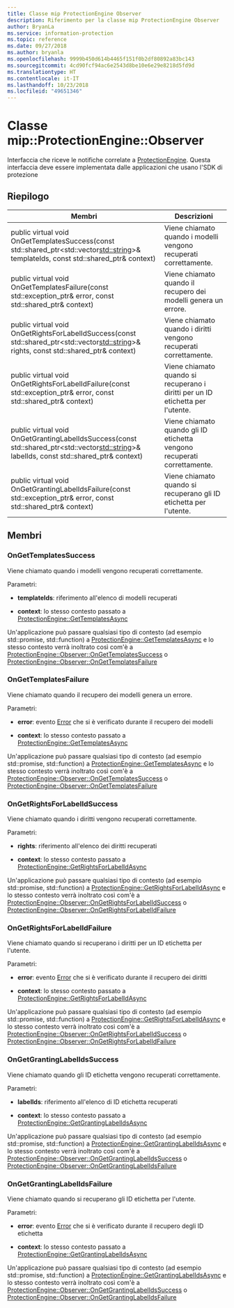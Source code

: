 ```yaml
---
title: Classe mip ProtectionEngine Observer
description: Riferimento per la classe mip ProtectionEngine Observer
author: BryanLa
ms.service: information-protection
ms.topic: reference
ms.date: 09/27/2018
ms.author: bryanla
ms.openlocfilehash: 9999b450d614b4465f151f0b2df80892a83bc143
ms.sourcegitcommit: 4cd90fcf94ac6e2543d8be10e6e29e8218d5fd9d
ms.translationtype: HT
ms.contentlocale: it-IT
ms.lasthandoff: 10/23/2018
ms.locfileid: "49651346"
---
```

# <a name="class-mipprotectionengineobserver"></a>Classe mip::ProtectionEngine::Observer 
Interfaccia che riceve le notifiche correlate a [ProtectionEngine](class_mip_protectionengine.md).
Questa interfaccia deve essere implementata dalle applicazioni che usano l'SDK di protezione
  
## <a name="summary"></a>Riepilogo
 Membri                        | Descrizioni                                
--------------------------------|---------------------------------------------
public virtual void OnGetTemplatesSuccess(const std::shared_ptr<std::vector<std::string>>& templateIds, const std::shared_ptr<void>& context)  |  Viene chiamato quando i modelli vengono recuperati correttamente.
public virtual void OnGetTemplatesFailure(const std::exception_ptr& error, const std::shared_ptr<void>& context)  |  Viene chiamato quando il recupero dei modelli genera un errore.
public virtual void OnGetRightsForLabelIdSuccess(const std::shared_ptr<std::vector<std::string>>& rights, const std::shared_ptr<void>& context)  |  Viene chiamato quando i diritti vengono recuperati correttamente.
public virtual void OnGetRightsForLabelIdFailure(const std::exception_ptr& error, const std::shared_ptr<void>& context)  |  Viene chiamato quando si recuperano i diritti per un ID etichetta per l'utente.
public virtual void OnGetGrantingLabelIdsSuccess(const std::shared_ptr<std::vector<std::string>>& labelIds, const std::shared_ptr<void>& context)  |  Viene chiamato quando gli ID etichetta vengono recuperati correttamente.
public virtual void OnGetGrantingLabelIdsFailure(const std::exception_ptr& error, const std::shared_ptr<void>& context)  |  Viene chiamato quando si recuperano gli ID etichetta per l'utente.
  
## <a name="members"></a>Membri
  
### <a name="ongettemplatessuccess"></a>OnGetTemplatesSuccess
Viene chiamato quando i modelli vengono recuperati correttamente.

Parametri:  
* **templateIds**: riferimento all'elenco di modelli recuperati 


* **context**: lo stesso contesto passato a [ProtectionEngine::GetTemplatesAsync](class_mip_protectionengine.md#gettemplatesasync)


Un'applicazione può passare qualsiasi tipo di contesto (ad esempio std::promise, std::function) a [ProtectionEngine::GetTemplatesAsync](class_mip_protectionengine.md#gettemplatesasync) e lo stesso contesto verrà inoltrato così com'è a [ProtectionEngine::Observer::OnGetTemplatesSuccess](class_mip_protectionengine_observer.md#ongettemplatessuccess) o [ProtectionEngine::Observer::OnGetTemplatesFailure](class_mip_protectionengine_observer.md#ongettemplatesfailure)
  
### <a name="ongettemplatesfailure"></a>OnGetTemplatesFailure
Viene chiamato quando il recupero dei modelli genera un errore.

Parametri:  
* **error**: evento [Error](class_mip_error.md) che si è verificato durante il recupero dei modelli 


* **context**: lo stesso contesto passato a [ProtectionEngine::GetTemplatesAsync](class_mip_protectionengine.md#gettemplatesasync)


Un'applicazione può passare qualsiasi tipo di contesto (ad esempio std::promise, std::function) a [ProtectionEngine::GetTemplatesAsync](class_mip_protectionengine.md#gettemplatesasync) e lo stesso contesto verrà inoltrato così com'è a [ProtectionEngine::Observer::OnGetTemplatesSuccess](class_mip_protectionengine_observer.md#ongettemplatessuccess) o [ProtectionEngine::Observer::OnGetTemplatesFailure](class_mip_protectionengine_observer.md#ongettemplatesfailure)
  
### <a name="ongetrightsforlabelidsuccess"></a>OnGetRightsForLabelIdSuccess
Viene chiamato quando i diritti vengono recuperati correttamente.

Parametri:  
* **rights**: riferimento all'elenco dei diritti recuperati 


* **context**: lo stesso contesto passato a [ProtectionEngine::GetRightsForLabelIdAsync](class_mip_protectionengine.md#getrightsforlabelidasync)


Un'applicazione può passare qualsiasi tipo di contesto (ad esempio std::promise, std::function) a [ProtectionEngine::GetRightsForLabelIdAsync](class_mip_protectionengine.md#getrightsforlabelidasync) e lo stesso contesto verrà inoltrato così com'è a [ProtectionEngine::Observer::OnGetRightsForLabelIdSuccess](class_mip_protectionengine_observer.md#ongetrightsforlabelidsuccess) o [ProtectionEngine::Observer::OnGetRightsForLabelIdFailure](class_mip_protectionengine_observer.md#ongetrightsforlabelidfailure)
  
### <a name="ongetrightsforlabelidfailure"></a>OnGetRightsForLabelIdFailure
Viene chiamato quando si recuperano i diritti per un ID etichetta per l'utente.

Parametri:  
* **error**: evento [Error](class_mip_error.md) che si è verificato durante il recupero dei diritti 


* **context**: lo stesso contesto passato a [ProtectionEngine::GetRightsForLabelIdAsync](class_mip_protectionengine.md#getrightsforlabelidasync)


Un'applicazione può passare qualsiasi tipo di contesto (ad esempio std::promise, std::function) a [ProtectionEngine::GetRightsForLabelIdAsync](class_mip_protectionengine.md#getrightsforlabelidasync) e lo stesso contesto verrà inoltrato così com'è a [ProtectionEngine::Observer::OnGetRightsForLabelIdSuccess](class_mip_protectionengine_observer.md#ongetrightsforlabelidsuccess) o [ProtectionEngine::Observer::OnGetRightsForLabelIdFailure](class_mip_protectionengine_observer.md#ongetrightsforlabelidfailure)
  
### <a name="ongetgrantinglabelidssuccess"></a>OnGetGrantingLabelIdsSuccess
Viene chiamato quando gli ID etichetta vengono recuperati correttamente.

Parametri:  
* **labelIds**: riferimento all'elenco di ID etichetta recuperati 


* **context**: lo stesso contesto passato a [ProtectionEngine::GetGrantingLabelIdsAsync](class_mip_protectionengine.md#getgrantinglabelidsasync)


Un'applicazione può passare qualsiasi tipo di contesto (ad esempio std::promise, std::function) a [ProtectionEngine::GetGrantingLabelIdsAsync](class_mip_protectionengine.md#getgrantinglabelidsasync) e lo stesso contesto verrà inoltrato così com'è a [ProtectionEngine::Observer::OnGetGrantingLabelIdsSuccess](class_mip_protectionengine_observer.md#ongetgrantinglabelidssuccess) o [ProtectionEngine::Observer::OnGetGrantingLabelIdsFailure](class_mip_protectionengine_observer.md#ongetgrantinglabelidsfailure)
  
### <a name="ongetgrantinglabelidsfailure"></a>OnGetGrantingLabelIdsFailure
Viene chiamato quando si recuperano gli ID etichetta per l'utente.

Parametri:  
* **error**: evento [Error](class_mip_error.md) che si è verificato durante il recupero degli ID etichetta 


* **context**: lo stesso contesto passato a [ProtectionEngine::GetGrantingLabelIdsAsync](class_mip_protectionengine.md#getgrantinglabelidsasync)


Un'applicazione può passare qualsiasi tipo di contesto (ad esempio std::promise, std::function) a [ProtectionEngine::GetGrantingLabelIdsAsync](class_mip_protectionengine.md#getgrantinglabelidsasync) e lo stesso contesto verrà inoltrato così com'è a [ProtectionEngine::Observer::OnGetGrantingLabelIdsSuccess](class_mip_protectionengine_observer.md#ongetgrantinglabelidssuccess) o [ProtectionEngine::Observer::OnGetGrantingLabelIdsFailure](class_mip_protectionengine_observer.md#ongetgrantinglabelidsfailure)
